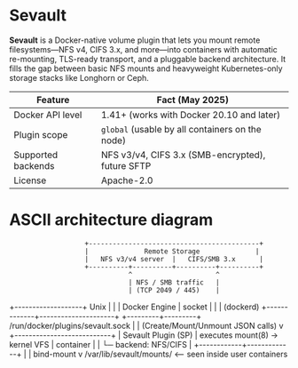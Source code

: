 # Sevault

**Sevault** is a Docker-native volume plugin that lets you mount remote
filesystems—NFS v4, CIFS 3.x, and more—into containers with automatic
re-mounting, TLS-ready transport, and a pluggable backend architecture.
It fills the gap between basic NFS mounts and heavyweight
Kubernetes-only storage stacks like Longhorn or Ceph.

| Feature            | Fact (May 2025)                                  |
| ------------------ | ------------------------------------------------ |
| Docker API level   | 1.41+ (works with Docker 20.10 and later)        |
| Plugin scope       | `global` (usable by all containers on the node)  |
| Supported backends | NFS v3/v4, CIFS 3.x (SMB-encrypted), future SFTP |
| License            | Apache-2.0                                       |




# ASCII architecture diagram


                       +-------------------------------------------+
                       |              Remote Storage              |
                       |   NFS v3/v4 server  |   CIFS/SMB 3.x      |
                       +----------+----------+----------+----------+
                                  ^                     ^
                                  | NFS / SMB traffic   |
                                  | (TCP 2049 / 445)    |
+-------------------+   Unix      |                     |
|   Docker Engine   |   socket    |                     |
|     (dockerd)     +-------------+---------------------+
+---------+---------+   /run/docker/plugins/sevault.sock
          |
          |  (Create/Mount/Unmount JSON calls)
          v
+---------------------------+
|   Sevault Plugin (SP)    |  executes mount(8) → kernel VFS
|      container           |
|   └─ backend: NFS/CIFS   |
+------------+-------------+
             |
             | bind-mount
             v
 /var/lib/sevault/mounts/<vol>   <-- seen inside user containers
